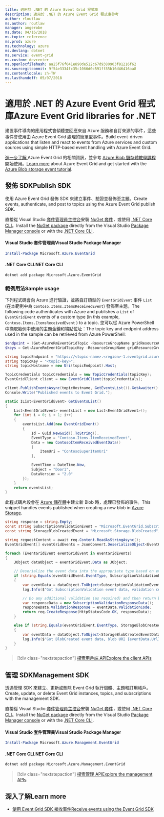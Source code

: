 ```yaml
---
title: 適用於 .NET 的 Azure Event Grid 程式庫
description: 適用於 .NET 的 Azure Event Grid 程式庫參考
author: rloutlaw
ms.author: routlaw
manager: angerobe
ms.date: 04/16/2018
ms.topic: reference
ms.prod: azure
ms.technology: azure
ms.devlang: dotnet
ms.service: event-grid
ms.custom: devcenter
ms.openlocfilehash: aa25f76f041e890de512c67d9380903f81216f62
ms.sourcegitcommit: 9f54e3334fc35c1066d0c591ff85b16d46416aa8
ms.contentlocale: zh-TW
ms.lasthandoff: 05/07/2018
---
```

# <a name="azure-event-grid-libraries-for-net"></a><span data-ttu-id="d65f3-103">適用於 .NET 的 Azure Event Grid 程式庫</span><span class="sxs-lookup"><span data-stu-id="d65f3-103">Azure Event Grid libraries for .NET</span></span>

<span data-ttu-id="d65f3-104">建置事件導向的應用程式會傾聽並回應來自 Azure 服務和自訂來源的事件，這些事件會使用由 Azure Event Grid 處理的簡單型事件。</span><span class="sxs-lookup"><span data-stu-id="d65f3-104">Build event-driven applications that listen and react to events from Azure services and custom sources using simple HTTP-based event handling with Azure Event Grid.</span></span>

<span data-ttu-id="d65f3-105">[進一步了解 ](/azure/event-grid/overview)Azure Event Grid 的相關資訊，並參考 [Azure Blob 儲存體教學課程](/azure/storage/blobs/storage-blob-event-quickstart-powershell)開始使用。</span><span class="sxs-lookup"><span data-stu-id="d65f3-105">[Learn more](/azure/event-grid/overview) about Azure Event Grid and get started with the [Azure Blob storage event tutorial](/azure/storage/blobs/storage-blob-event-quickstart-powershell).</span></span> 

## <a name="publish-sdk"></a><span data-ttu-id="d65f3-106">發佈 SDK</span><span class="sxs-lookup"><span data-stu-id="d65f3-106">Publish SDK</span></span>

<span data-ttu-id="d65f3-107">使用 Azure Event Grid 發佈 SDK 來建立事件、驗證並發佈至主題。</span><span class="sxs-lookup"><span data-stu-id="d65f3-107">Create events, authenticate, and post to topics using the Azure Event Grid publish SDK.</span></span>

<span data-ttu-id="d65f3-108">直接從 Visual Studio [套件管理員主控台][PackageManager]安裝 [NuGet 套件](https://www.nuget.org/packages/Microsoft.Azure.Management.Network.Fluent)，或使用 [.NET Core CLI][DotNetCLI]。</span><span class="sxs-lookup"><span data-stu-id="d65f3-108">Install the [NuGet package](https://www.nuget.org/packages/Microsoft.Azure.Management.Network.Fluent) directly from the Visual Studio [Package Manager console][PackageManager] or with the [.NET Core CLI][DotNetCLI].</span></span>

#### <a name="visual-studio-package-manager"></a><span data-ttu-id="d65f3-109">Visual Studio 套件管理員</span><span class="sxs-lookup"><span data-stu-id="d65f3-109">Visual Studio Package Manager</span></span>

```powershell
Install-Package Microsoft.Azure.EventGrid
```

#### <a name="net-core-cli"></a><span data-ttu-id="d65f3-110">.NET Core CLI</span><span class="sxs-lookup"><span data-stu-id="d65f3-110">.NET Core CLI</span></span>

```bash
dotnet add package Microsoft.Azure.EventGrid 
```

### <a name="sample-usage"></a><span data-ttu-id="d65f3-111">範例用法</span><span class="sxs-lookup"><span data-stu-id="d65f3-111">Sample usage</span></span>

<span data-ttu-id="d65f3-112">下列程式碼會向 Azure 進行驗證，並將自訂類型的 `EventGridEvent` 事件 `List` (在本範例中為 `Contoso.Items.ItemsReceivedEvent`) 發佈至主題。</span><span class="sxs-lookup"><span data-stu-id="d65f3-112">The following code authenticates with Azure and publishes a `List` of  `EventGridEvent` events of a custom type (in this example, `Contoso.Items.ItemsReceivedEvent` ) to a topic.</span></span> <span data-ttu-id="d65f3-113">您可以從 Azure PowerShell 中擷取範例中使用的主題金鑰和端點位址：</span><span class="sxs-lookup"><span data-stu-id="d65f3-113">The topic key and endpoint address used in the sample can be retrieved from Azure PowerShell:</span></span>

```powershell
$endpoint = (Get-AzureRmEventGridTopic -ResourceGroupName gridResourceGroup -Name <topic-name>).Endpoint
$keys = Get-AzureRmEventGridTopicKey -ResourceGroupName gridResourceGroup -Name <topic-name>
```

```csharp
string topicEndpoint = "https://<topic-name>.<region>-1.eventgrid.azure.net/api/events";
string topicKey = "<topic-key>";
string topicHostname = new Uri(topicEndpoint).Host;

TopicCredentials topicCredentials = new TopicCredentials(topicKey);
EventGridClient client = new EventGridClient(topicCredentials);

client.PublishEventsAsync(topicHostname, GetEventsList()).GetAwaiter().GetResult();
Console.Write("Published events to Event Grid.");

static IList<EventGridEvent> GetEventsList()
{
    List<EventGridEvent> eventsList = new List<EventGridEvent>();
    for (int i = 0; i < 1; i++)
    {
        eventsList.Add(new EventGridEvent()
        {
            Id = Guid.NewGuid().ToString(),
            EventType = "Contoso.Items.ItemReceivedEvent",
            Data = new ContosoItemReceivedEventData()
            {
                ItemUri = "ContosoSuperItemUri"
            },

            EventTime = DateTime.Now,
            Subject = "Door1",
            DataVersion = "2.0"
        });
    }
    return eventsList;
}
```

<span data-ttu-id="d65f3-114">此程式碼片段會在 [Azure 儲存體](/azure/storage/blobs/storage-blob-event-overview)中建立新 Blob 時，處理已發佈的事件。</span><span class="sxs-lookup"><span data-stu-id="d65f3-114">This snippet handles events published when creating a new blob in [Azure Storage](/azure/storage/blobs/storage-blob-event-overview).</span></span>

```csharp
string response = string.Empty;
const string SubscriptionValidationEvent = "Microsoft.EventGrid.SubscriptionValidationEvent";
const string StorageBlobCreatedEvent = "Microsoft.Storage.BlobCreated";

string requestContent = await req.Content.ReadAsStringAsync();
EventGridEvent[] eventGridEvents = JsonConvert.DeserializeObject<EventGridEvent[]>(requestContent);

foreach (EventGridEvent eventGridEvent in eventGridEvents)
{
    JObject dataObject = eventGridEvent.Data as JObject;

    // Deserialize the event data into the appropriate type based on event type 
    if (string.Equals(eventGridEvent.EventType, SubscriptionValidationEvent, StringComparison.OrdinalIgnoreCase))
    {
        var eventData = dataObject.ToObject<SubscriptionValidationEventData>();
        log.Info($"Got SubscriptionValidation event data, validation code: {eventData.ValidationCode}, topic: {eventGridEvent.Topic}");

        // Do any additional validation (as required) and then return back the below response
        var responseData = new SubscriptionValidationResponseData();
        responseData.ValidationResponse = eventData.ValidationCode;
        return req.CreateResponse(HttpStatusCode.OK, responseData);
    }

    else if (string.Equals(eventGridEvent.EventType, StorageBlobCreatedEvent, StringComparison.OrdinalIgnoreCase))
    {
        var eventData = dataObject.ToObject<StorageBlobCreatedEventData>();
        log.Info($"Got BlobCreated event data, blob URI {eventData.Url}");
    }
}
```

> [!div class="nextstepaction"]
> [<span data-ttu-id="d65f3-115">探索用戶端 API</span><span class="sxs-lookup"><span data-stu-id="d65f3-115">Explore the client APIs</span></span>](/dotnet/api/overview/azure/eventgrid/client)

## <a name="management-sdk"></a><span data-ttu-id="d65f3-116">管理 SDK</span><span class="sxs-lookup"><span data-stu-id="d65f3-116">Management SDK</span></span>

<span data-ttu-id="d65f3-117">透過管理 SDK 來建立、更新或刪除 Event Grid 執行個體、主題和訂用帳戶。</span><span class="sxs-lookup"><span data-stu-id="d65f3-117">Create, update, or delete Event Grid instances, topics, and subscriptions with the management SDK.</span></span>

<span data-ttu-id="d65f3-118">直接從 Visual Studio [套件管理員主控台][PackageManager]安裝 [NuGet 套件](https://www.nuget.org/packages/Microsoft.Azure.Management.Network.Fluent)，或使用 [.NET Core CLI][DotNetCLI]。</span><span class="sxs-lookup"><span data-stu-id="d65f3-118">Install the [NuGet package](https://www.nuget.org/packages/Microsoft.Azure.Management.Network.Fluent) directly from the Visual Studio [Package Manager console][PackageManager] or with the [.NET Core CLI][DotNetCLI].</span></span>


#### <a name="visual-studio-package-manager"></a><span data-ttu-id="d65f3-119">Visual Studio 套件管理員</span><span class="sxs-lookup"><span data-stu-id="d65f3-119">Visual Studio Package Manager</span></span>

```powershell
Install-Package Microsoft.Azure.Management.EventGrid
```

#### <a name="net-core-cli"></a><span data-ttu-id="d65f3-120">.NET Core CLI</span><span class="sxs-lookup"><span data-stu-id="d65f3-120">.NET Core CLI</span></span>

```bash
dotnet add package Microsoft.Azure.Management.EventGrid
```

> [!div class="nextstepaction"]
> [<span data-ttu-id="d65f3-121">探索管理 API</span><span class="sxs-lookup"><span data-stu-id="d65f3-121">Explore the management APIs</span></span>](/dotnet/api/overview/azure/eventgrid/management)

## <a name="learn-more"></a><span data-ttu-id="d65f3-122">深入了解</span><span class="sxs-lookup"><span data-stu-id="d65f3-122">Learn more</span></span>

- [<span data-ttu-id="d65f3-123">使用 Event Grid SDK 接收事件</span><span class="sxs-lookup"><span data-stu-id="d65f3-123">Receive events using the Event Grid SDK</span></span>](/azure/event-grid/receive-events)

[PackageManager]: https://docs.microsoft.com/nuget/tools/package-manager-console
[DotNetCLI]: https://docs.microsoft.com/dotnet/core/tools/dotnet-add-package
